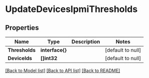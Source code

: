 # UpdateDevicesIpmiThresholds

## Properties
Name | Type | Description | Notes
------------ | ------------- | ------------- | -------------
**Thresholds** | **interface{}** |  | [default to null]
**DeviceIds** | **[]int32** |  | [default to null]

[[Back to Model list]](../README.md#documentation-for-models) [[Back to API list]](../README.md#documentation-for-api-endpoints) [[Back to README]](../README.md)


